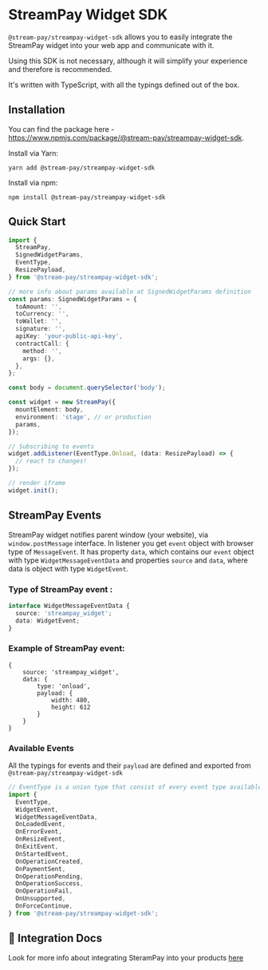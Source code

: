 # StreamPay Widget SDK

`@stream-pay/streampay-widget-sdk` allows you to easily integrate the StreamPay widget into your web app and communicate with it.

Using this SDK is not necessary, although it will simplify your experience and therefore is recommended.

It's written with TypeScript, with all the typings defined out of the box.

## Installation

You can find the package here - https://www.npmjs.com/package/@stream-pay/streampay-widget-sdk.

Install via Yarn:

```shell
yarn add @stream-pay/streampay-widget-sdk
```

Install via npm:

```shell
npm install @stream-pay/streampay-widget-sdk
```

## Quick Start

```ts
import {
  StreamPay,
  SignedWidgetParams,
  EventType,
  ResizePayload,
} from '@stream-pay/streampay-widget-sdk';

// more info about params available at SignedWidgetParams definition
const params: SignedWidgetParams = {
  toAmount: '',
  toCurrency: '',
  toWallet: '',
  signature: '',
  apiKey: 'your-public-api-key',
  contractCall: {
    method: '',
    args: {},
  },
};

const body = document.querySelector('body');

const widget = new StreamPay({
  mountElement: body,
  environment: 'stage', // or production
  params,
});

// Subscribing to events
widget.addListener(EventType.Onload, (data: ResizePayload) => {
  // react to changes!
});

// render iframe
widget.init();
```

## StreamPay Events

StreamPay widget notifies parent window (your website), via `window.postMessage` interface.
In listener you get `event` object with browser type of `MessageEvent`.
It has property `data`, which contains our `event` object with type `WidgetMessageEventData` and properties `source` and `data`,
where data is object with type `WidgetEvent`.

### Type of StreamPay event :

```ts
interface WidgetMessageEventData {
  source: 'streampay_widget';
  data: WidgetEvent;
}
```

### Example of StreamPay event:

```
{
    source: 'streampay_widget',
    data: {
        type: 'onload',
        payload: {
            width: 480,
            height: 612
        }
    }
}
```

### Available Events

All the typings for events and their `payload` are defined and exported from `@stream-pay/streampay-widget-sdk`

```ts
// EventType is a union type that consist of every event type available
import {
  EventType,
  WidgetEvent,
  WidgetMessageEventData,
  OnLoadedEvent,
  OnErrorEvent,
  OnResizeEvent,
  OnExitEvent,
  OnStartedEvent,
  OnOperationCreated,
  OnPaymentSent,
  OnOperationPending,
  OnOperationSuccess,
  OnOperationFail,
  OnUnsupported,
  OnForceContinue,
} from '@stream-pay/streampay-widget-sdk';
```

## 📖 Integration Docs

Look for more info about integrating SteramPay into your products [here](https://docs.streampay.streamprotocol.org)
